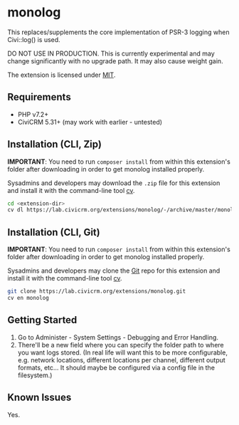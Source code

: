 # monolog

This replaces/supplements the core implementation of PSR-3 logging when Civi::log() is used.

DO NOT USE IN PRODUCTION. This is currently experimental and may change significantly with no upgrade path. It may also cause weight gain.

The extension is licensed under [MIT](LICENSE.txt).

## Requirements

* PHP v7.2+
* CiviCRM 5.31+ (may work with earlier - untested)

## Installation (CLI, Zip)

**IMPORTANT**: You need to run `composer install` from within this extension's folder after downloading in order to get monolog installed properly.

Sysadmins and developers may download the `.zip` file for this extension and
install it with the command-line tool [cv](https://github.com/civicrm/cv).

```bash
cd <extension-dir>
cv dl https://lab.civicrm.org/extensions/monolog/-/archive/master/monolog-master.zip
```

## Installation (CLI, Git)

**IMPORTANT**: You need to run `composer install` from within this extension's folder after downloading in order to get monolog installed properly.

Sysadmins and developers may clone the [Git](https://en.wikipedia.org/wiki/Git) repo for this extension and
install it with the command-line tool [cv](https://github.com/civicrm/cv).

```bash
git clone https://lab.civicrm.org/extensions/monolog.git
cv en monolog
```

## Getting Started

1. Go to Administer - System Settings - Debugging and Error Handling.
2. There'll be a new field where you can specify the folder path to where you want logs stored. (In real life will want this to be more configurable, e.g. network locations, different locations per channel, different output formats, etc... It should maybe be configured via a config file in the filesystem.)

## Known Issues

Yes.
